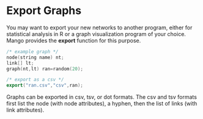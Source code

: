 # Export Graphs

You may want to export your new networks to another program, either for statistical analysis in R or a graph visualization program of your choice. Mango provides the **export** function for this purpose.

```cpp
/* example graph */
node(string name) nt;
link[] lt;
graph(nt,lt) ran=random(20);

/* export as a csv */
export("ran.csv","csv",ran);
```

Graphs can be exported in csv, tsv, or dot formats. The csv and tsv formats first list the node (with node attributes), a hyphen, then the list of links (with link attributes).

```

```